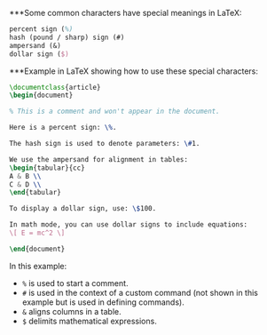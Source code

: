  ***Some common characters have special meanings in LaTeX:
```laTex
percent sign (%)
hash (pound / sharp) sign (#)
ampersand (&)
dollar sign ($)
```
 ***Example in LaTeX showing how to use these special characters:

```latex
\documentclass{article}
\begin{document}

% This is a comment and won't appear in the document.

Here is a percent sign: \%.

The hash sign is used to denote parameters: \#1.

We use the ampersand for alignment in tables:
\begin{tabular}{cc}
A & B \\
C & D \\
\end{tabular}

To display a dollar sign, use: \$100.

In math mode, you can use dollar signs to include equations:
\[ E = mc^2 \]

\end{document}
```

In this example:
- `%` is used to start a comment.
- `#` is used in the context of a custom command (not shown in this example but is used in defining commands).
- `&` aligns columns in a table.
- `$` delimits mathematical expressions.
